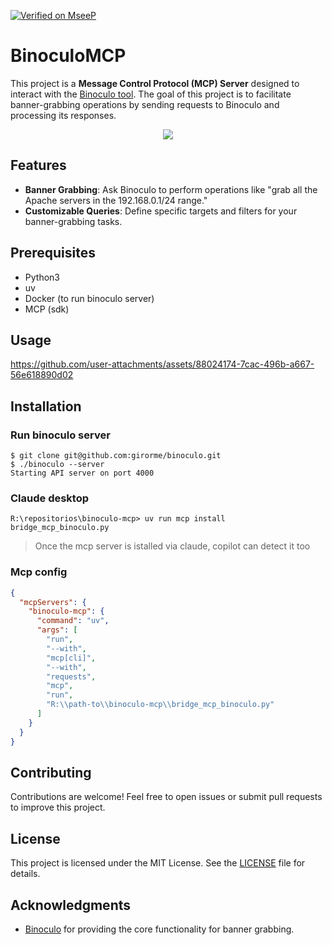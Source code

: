 [![Verified on MseeP](https://mseep.ai/badge.svg)](https://mseep.ai/app/c99d672f-d0b1-4e89-b834-9b6f313916a9)

# BinoculoMCP

This project is a **Message Control Protocol (MCP) Server** designed to interact with the [Binoculo tool](https://github.com/girorme/binoculo). The goal of this project is to facilitate banner-grabbing operations by sending requests to Binoculo and processing its responses.

<p align="center">
  <a href="https://mseep.ai/app/girorme-binoculo-mcp">
   <img align="center" src="https://mseep.net/pr/girorme-binoculo-mcp-badge.png"/>
  </a>
</p>

## Features

- **Banner Grabbing**: Ask Binoculo to perform operations like "grab all the Apache servers in the 192.168.0.1/24 range."
- **Customizable Queries**: Define specific targets and filters for your banner-grabbing tasks.

## Prerequisites
- Python3
- uv
- Docker (to run binoculo server)
- MCP (sdk)

## Usage
https://github.com/user-attachments/assets/88024174-7cac-496b-a667-56e618890d02

## Installation

### Run binoculo server
```
$ git clone git@github.com:girorme/binoculo.git
$ ./binoculo --server
Starting API server on port 4000
```

### Claude desktop
```
R:\repositorios\binoculo-mcp> uv run mcp install bridge_mcp_binoculo.py
```

> Once the mcp server is istalled via claude, copilot can detect it too

### Mcp config
```json
{
  "mcpServers": {
    "binoculo-mcp": {
      "command": "uv",
      "args": [
        "run",
        "--with",
        "mcp[cli]",
        "--with",
        "requests",
        "mcp",
        "run",
        "R:\\path-to\\binoculo-mcp\\bridge_mcp_binoculo.py"
      ]
    }
  }
}
```

## Contributing
Contributions are welcome! Feel free to open issues or submit pull requests to improve this project.

## License
This project is licensed under the MIT License. See the [LICENSE](LICENSE) file for details.

## Acknowledgments
- [Binoculo](https://github.com/girorme/binoculo) for providing the core functionality for banner grabbing.
